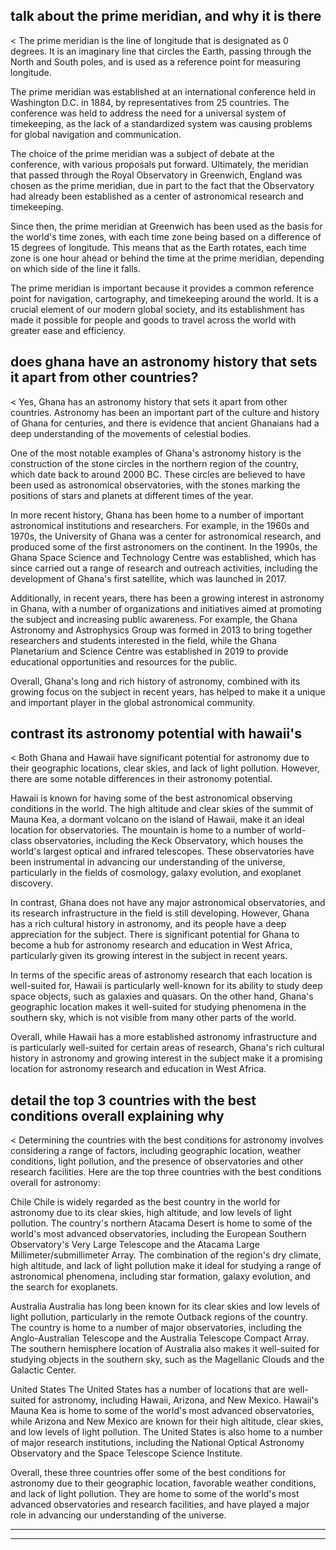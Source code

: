 ## talk about the prime meridian, and why it is there

< The prime meridian is the line of longitude that is designated as 0 degrees. It is an imaginary line that circles the Earth, passing through the North and South poles, and is used as a reference point for measuring longitude.

The prime meridian was established at an international conference held in Washington D.C. in 1884, by representatives from 25 countries. The conference was held to address the need for a universal system of timekeeping, as the lack of a standardized system was causing problems for global navigation and communication.

The choice of the prime meridian was a subject of debate at the conference, with various proposals put forward. Ultimately, the meridian that passed through the Royal Observatory in Greenwich, England was chosen as the prime meridian, due in part to the fact that the Observatory had already been established as a center of astronomical research and timekeeping.

Since then, the prime meridian at Greenwich has been used as the basis for the world's time zones, with each time zone being based on a difference of 15 degrees of longitude. This means that as the Earth rotates, each time zone is one hour ahead or behind the time at the prime meridian, depending on which side of the line it falls.

The prime meridian is important because it provides a common reference point for navigation, cartography, and timekeeping around the world. It is a crucial element of our modern global society, and its establishment has made it possible for people and goods to travel across the world with greater ease and efficiency.

## does ghana have an astronomy history that sets it apart from other countries?

< Yes, Ghana has an astronomy history that sets it apart from other countries. Astronomy has been an important part of the culture and history of Ghana for centuries, and there is evidence that ancient Ghanaians had a deep understanding of the movements of celestial bodies.

One of the most notable examples of Ghana's astronomy history is the construction of the stone circles in the northern region of the country, which date back to around 2000 BC. These circles are believed to have been used as astronomical observatories, with the stones marking the positions of stars and planets at different times of the year.

In more recent history, Ghana has been home to a number of important astronomical institutions and researchers. For example, in the 1960s and 1970s, the University of Ghana was a center for astronomical research, and produced some of the first astronomers on the continent. In the 1990s, the Ghana Space Science and Technology Centre was established, which has since carried out a range of research and outreach activities, including the development of Ghana's first satellite, which was launched in 2017.

Additionally, in recent years, there has been a growing interest in astronomy in Ghana, with a number of organizations and initiatives aimed at promoting the subject and increasing public awareness. For example, the Ghana Astronomy and Astrophysics Group was formed in 2013 to bring together researchers and students interested in the field, while the Ghana Planetarium and Science Centre was established in 2019 to provide educational opportunities and resources for the public.

Overall, Ghana's long and rich history of astronomy, combined with its growing focus on the subject in recent years, has helped to make it a unique and important player in the global astronomical community.

## contrast its astronomy potential with hawaii's

< Both Ghana and Hawaii have significant potential for astronomy due to their geographic locations, clear skies, and lack of light pollution. However, there are some notable differences in their astronomy potential.

Hawaii is known for having some of the best astronomical observing conditions in the world. The high altitude and clear skies of the summit of Mauna Kea, a dormant volcano on the island of Hawaii, make it an ideal location for observatories. The mountain is home to a number of world-class observatories, including the Keck Observatory, which houses the world's largest optical and infrared telescopes. These observatories have been instrumental in advancing our understanding of the universe, particularly in the fields of cosmology, galaxy evolution, and exoplanet discovery.

In contrast, Ghana does not have any major astronomical observatories, and its research infrastructure in the field is still developing. However, Ghana has a rich cultural history in astronomy, and its people have a deep appreciation for the subject. There is significant potential for Ghana to become a hub for astronomy research and education in West Africa, particularly given its growing interest in the subject in recent years.

In terms of the specific areas of astronomy research that each location is well-suited for, Hawaii is particularly well-known for its ability to study deep space objects, such as galaxies and quasars. On the other hand, Ghana's geographic location makes it well-suited for studying phenomena in the southern sky, which is not visible from many other parts of the world.

Overall, while Hawaii has a more established astronomy infrastructure and is particularly well-suited for certain areas of research, Ghana's rich cultural history in astronomy and growing interest in the subject make it a promising location for astronomy research and education in West Africa.

## detail the top 3 countries with the best conditions overall explaining why

< Determining the countries with the best conditions for astronomy involves considering a range of factors, including geographic location, weather conditions, light pollution, and the presence of observatories and other research facilities. Here are the top three countries with the best conditions overall for astronomy:

Chile
Chile is widely regarded as the best country in the world for astronomy due to its clear skies, high altitude, and low levels of light pollution. The country's northern Atacama Desert is home to some of the world's most advanced observatories, including the European Southern Observatory's Very Large Telescope and the Atacama Large Millimeter/submillimeter Array. The combination of the region's dry climate, high altitude, and lack of light pollution make it ideal for studying a range of astronomical phenomena, including star formation, galaxy evolution, and the search for exoplanets.

Australia
Australia has long been known for its clear skies and low levels of light pollution, particularly in the remote Outback regions of the country. The country is home to a number of major observatories, including the Anglo-Australian Telescope and the Australia Telescope Compact Array. The southern hemisphere location of Australia also makes it well-suited for studying objects in the southern sky, such as the Magellanic Clouds and the Galactic Center.

United States
The United States has a number of locations that are well-suited for astronomy, including Hawaii, Arizona, and New Mexico. Hawaii's Mauna Kea is home to some of the world's most advanced observatories, while Arizona and New Mexico are known for their high altitude, clear skies, and low levels of light pollution. The United States is also home to a number of major research institutions, including the National Optical Astronomy Observatory and the Space Telescope Science Institute.

Overall, these three countries offer some of the best conditions for astronomy due to their geographic location, favorable weather conditions, and lack of light pollution. They are home to some of the world's most advanced observatories and research facilities, and have played a major role in advancing our understanding of the universe.

---
---
